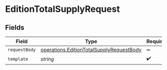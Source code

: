 # EditionTotalSupplyRequest


## Fields

| Field                                                                                                       | Type                                                                                                        | Required                                                                                                    | Description                                                                                                 |
| ----------------------------------------------------------------------------------------------------------- | ----------------------------------------------------------------------------------------------------------- | ----------------------------------------------------------------------------------------------------------- | ----------------------------------------------------------------------------------------------------------- |
| `requestBody`                                                                                               | [operations.EditionTotalSupplyRequestBody](../../../sdk/models/operations/editiontotalsupplyrequestbody.md) | :heavy_minus_sign:                                                                                          | N/A                                                                                                         |
| `template`                                                                                                  | *string*                                                                                                    | :heavy_check_mark:                                                                                          | Template id                                                                                                 |